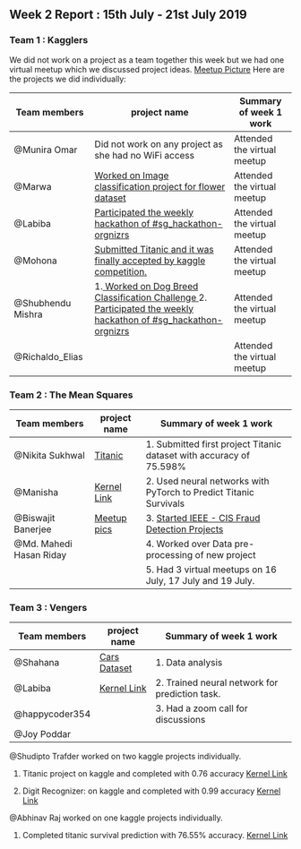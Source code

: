 ## Week 2 Report : 15th July - 21st July 2019

 ### Team 1 : Kagglers

 We did not work on a project as a team together this week but we had one virtual meetup which we discussed project ideas.
 [Meetup Picture](https://github.com/munniomer/sg-spaic-kagglers/tree/master/week%202/Team%201%20Virtual%20meetup) Here are the projects we did individually: 


Team members        | project name      | Summary of week 1 work |
------------- | ------------- | ---------------
@Munira Omar  | Did not work on any project as she had no WiFi access | Attended the virtual meetup   |
@Marwa   | [Worked on Image classification project for flower dataset](https://colab.research.google.com/github/MarwaQabeel/Image-Classifier-Project/blob/master/Image_Classifier_Project_submitted.ipynb)  | Attended the virtual meetup   |
@Labiba   | [Participated the weekly hackathon of #sg_hackathon-orgnizrs](https://www.kaggle.com/shahanamogal/team-vengers-car-classification)  | Attended the virtual meetup    |
@Mohona  | [Submitted Titanic and it was finally accepted by kaggle competition.](https://github.com/mhmohona/KaggleProjects/tree/master/Titanic%20Machine%20Learning%20from%20Disaster)  | Attended the virtual meetup  |
@Shubhendu Mishra  | 1.[ Worked on Dog Breed Classification Challenge ](https://www.kaggle.com/shubhendumishra/dog-breed-classification-using-vgg16-on-pytorch) 2. [Participated the weekly hackathon of #sg_hackathon-orgnizrs](https://www.kaggle.com/shubhendumishra/solo-cars-classification-using-vgg16-on-pytorch)  | Attended the virtual meetup  |
@Richaldo_Elias   |    | Attended the virtual meetup |

### Team 2 : The Mean Squares

Team members        | project name      | Summary of week 1 work |
------------- | ------------- | ---------------
@Nikita Sukhwal   | [Titanic](https://www.kaggle.com/c/titanic) | 1. Submitted first project Titanic dataset with accuracy of 75.598%    |
@Manisha     | [Kernel Link](https://www.kaggle.com/biswajitbanerjee/titanic-with-pytorch) | 2. Used neural networks with PyTorch to Predict Titanic Survivals |
@Biswajit Banerjee   | [Meetup pics](https://github.com/munniomer/sg-spaic-kagglers/tree/master/week%202/Team%202%20Virtual%20Meetup) | 3. [Started IEEE - CIS Fraud Detection Projects](https://www.kaggle.com/c/ieee-fraud-detection/overview)   |
@Md. Mahedi Hasan Riday   |  | 4. Worked over Data pre-processing of new project |
|  |  | 5. Had 3 virtual meetups on 16 July, 17 July and 19 July. |

 ### Team 3 : Vengers

Team members        | project name      | Summary of week 1 work |
------------- | ------------- | ---------------
@Shahana    | [Cars Dataset](https://www.kaggle.com/c/virtual-hack/overview) | 1. Data analysis    |
@Labiba     | [Kernel Link](https://www.kaggle.com/shahanamogal/team-vengers-car-classification) | 2. Trained neural network for prediction task.   |
@happycoder354    |  | 3. Had a zoom call for discussions   |
|@Joy Poddar    |    |    |


@Shudipto Trafder worked on two kaggle projects individually.
1. Titanic project on kaggle and completed with 0.76 accuracy
[Kernel Link](https://www.kaggle.com/iamsdt/titanic-pytorch-iamsdt)

2. Digit Recognizer: on kaggle and completed with 0.99 accuracy
[Kernel Link](https://www.kaggle.com/iamsdt/pytorch-iamsdt/data)


@Abhinav Raj worked on one kaggle projects individually.
1. Completed titanic survival prediction with 76.55% accuracy.
[Kernel Link](https://www.kaggle.com/abhi116/titanic)
